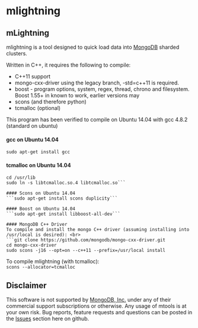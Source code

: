 # mlightning

mLightning
----------

mlightning is a tool designed to quick load data into [MongoDB](http://www.mongodb.org) sharded clusters.

Written in C++, it requires the following to compile:
* C++11 support
* mongo-cxx-driver using the legacy branch, -std=c++11 is required.
* boost - program options, system, regex, thread, chrono and filesystem.  Boost 1.55+ in known to work, earlier versions may
* scons (and therefore python)
* tcmalloc (optional)

This program has been verified to compile on Ubuntu 14.04 with gcc 4.8.2 (standard on ubuntu)

#### gcc on Ubuntu 14.04
```sudo apt-get install gcc```

#### tcmalloc on Ubuntu 14.04
```sudo apt-get install libtcmalloc-minimal4
cd /usr/lib
sudo ln -s libtcmalloc.so.4 libtcmalloc.so```

#### Scons on Ubuntu 14.04
```sudo apt-get install scons duplicity```

#### Boost on Ubuntu 14.04
```sudo apt-get install libboost-all-dev```

#### MongoDB C++ Driver
To compile and install the mongo C++ driver (assuming installing into /usr/local is desired): <br>
```git clone https://github.com/mongodb/mongo-cxx-driver.git
cd mongo-cxx-driver
sudo scons -j16 --opt=on --c++11 --prefix=/usr/local install
```

To compile mlightning (with tcmalloc): <br>
```scons --allocator=tcmalloc```

Disclaimer
----------

This software is not supported by [MongoDB, Inc.](http://www.mongodb.com) under any of their commercial support subscriptions or otherwise. Any usage of mtools is at your own risk. 
Bug reports, feature requests and questions can be posted in the [Issues](https://github.com/rueckstiess/mtools/issues?state=open) section here on github. 

